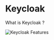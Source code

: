 # Keycloak

What is Keycloak ?

![Keycloak Features](/guillaume/keycloak-features.png)

<!--
TODO: add keycloak logo (/guillaume/logos/keycloak-logo.png)
TODO: add redhat logo (/guillaume/logos/red-hat-logo.png)
-->

<!--
by RedHat  
Open Source  
Identity and Access Management  
features:
  - Single-Sign On
  - Identity Brokering and Social Login
  - User Federation
  - Admin Console
  - Account Management Console
  - Standard Protocols
  - Authorization Services
-->